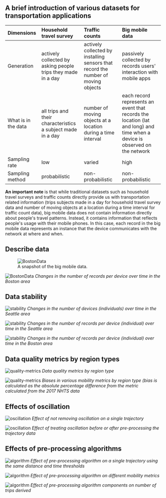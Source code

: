 ## A brief introduction of various datasets for transportation applications


| Dimensions      | Household travel survey | Traffic counts | Big mobile data |
| :---        |    :----   |          :--- |   :--- |
| Generation      | actively collected by asking people trips they made in a day | actively collected by installing sensors that record the number of moving objects   | passively collected by records users' interaction with mobile apps |
| What is in the data   | all trips and their characteristics a subject made in a day | number of moving objects at a location during a time interval  | each record represents an event that records the location (lat and long) and time when a device is observed on the network |
| Sampling rate | low | varied | high |
| Sampling method | probabilistic | non-probabilistic | non-probabilistic |

**An important note** is that while traditional datasets such as  household travel surveys and traffic counts directly provide us with transportation related information (trips subjects made in a day for household travel survey data and number of moving objects at a location during a time interval for traffic count data), big mobile data does not contain information directly about people's travel patterns. Instead, it contains information that reflects people's usage with their mobile phones. In this case, each record in the big mobile data represents an instance that the device communicates with the network at where and when. 


## Describe data

<figure>
    <img src="https://github.com/bigdata4mobility/bigdata4mobility.github.io/blob/main/assets/describe-data-boston.png"
         alt="BostonData">
    <figcaption>A snapshot of the big mobile data.</figcaption>
</figure>

![BostonData](https://github.com/bigdata4mobility/bigdata4mobility.github.io/blob/main/assets/describe-data-boston.png)
*Changes in the number of records per device over time in the Boston area*

## Data stability
![stability](https://github.com/bigdata4mobility/bigdata4mobility.github.io/blob/main/assets/data-stability-seattle.jpg)
*Changes in the number of devices (individuals) over time in the Seattle area*

![stability](https://github.com/bigdata4mobility/bigdata4mobility.github.io/blob/main/assets/data-stability-seattle2.jpg)
*Changes in the number of records per device (individual) over time in the Seattle area*

![stability](https://github.com/bigdata4mobility/bigdata4mobility.github.io/blob/main/assets/data-stability-boston.png)
*Changes in the number of records per device (individual) over time in the Boston area*

## Data quality metrics by region types
![quality-metrics](https://github.com/bigdata4mobility/bigdata4mobility.github.io/blob/main/assets/data-quality-metrics-by-region-type.png)
*Data quality metrics by region type*

![quality-metrics](https://github.com/bigdata4mobility/bigdata4mobility.github.io/blob/main/assets/biases-in-mobility-metric-by-region-type.png)
*Biases in various mobility metrics by region type (bias is calculated as the absolute percentage difference from the metric calculated from the 2017 NHTS data*

## Effects of oscillation
![oscillation](https://github.com/bigdata4mobility/bigdata4mobility.github.io/blob/main/assets/effect-of-oscillation.png)
*Effect of not removing oscillation on a single trajectory*

![oscillation](https://github.com/bigdata4mobility/bigdata4mobility.github.io/blob/main/assets/effect-of-pre-or-post-oscillation-treatment.png)
*Effect of treating oscillation before or after pre-processing the trajectory data*

## Effects of pre-processing algorithms
![algorithm](https://github.com/bigdata4mobility/bigdata4mobility.github.io/blob/main/assets/effect-of-algorithm.png)
*Effect of pre-processing algorithm on a single trajectory using the same distance and time thresholds*

![algorithm](https://github.com/bigdata4mobility/bigdata4mobility.github.io/blob/main/assets/effect-of-algorithm-on-mobility-metric.png)
*Effect of pre-processing algorithm on different mobility metrics*

![algorithm](https://github.com/bigdata4mobility/bigdata4mobility.github.io/blob/main/assets/effect-of-algorithm-components-on-trips.png)
*Effect of pre-processing algorithm components on number of trips derived*